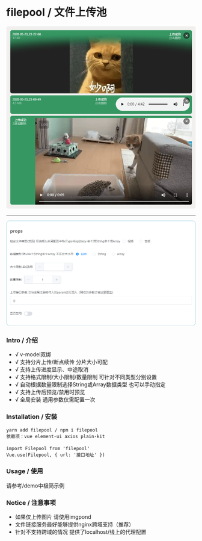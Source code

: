 # filepool / 文件上传池


![preview](./preview.png)

<hr/>

![props](./preview-props.png)


### Intro / 介绍

- √ v-model双绑
- √ 支持分片上传/断点续传 分片大小可配
- √ 支持上传进度显示、中途取消
- √ 支持格式限制/大小限制/数量限制 可针对不同类型分别设置
- √ 自动根据数量限制选择String或Array数据类型 也可以手动指定
- √ 支持上传后预览/禁用时预览
- √ 全局安装 通用参数仅需配置一次


### Installation / 安装
```
yarn add filepool / npm i filepool
依赖项：vue element-ui axios plain-kit

import Filepool from 'filepool'
Vue.use(Filepool, { url: '接口地址' })
```


### Usage / 使用
请参考/demo中极简示例


### Notice / 注意事项
- 如果仅上传图片 请使用imgpond
- 文件链接服务最好能够提供nginx跨域支持（推荐）
- 针对不支持跨域的情况 提供了localhost/线上的代理配置
